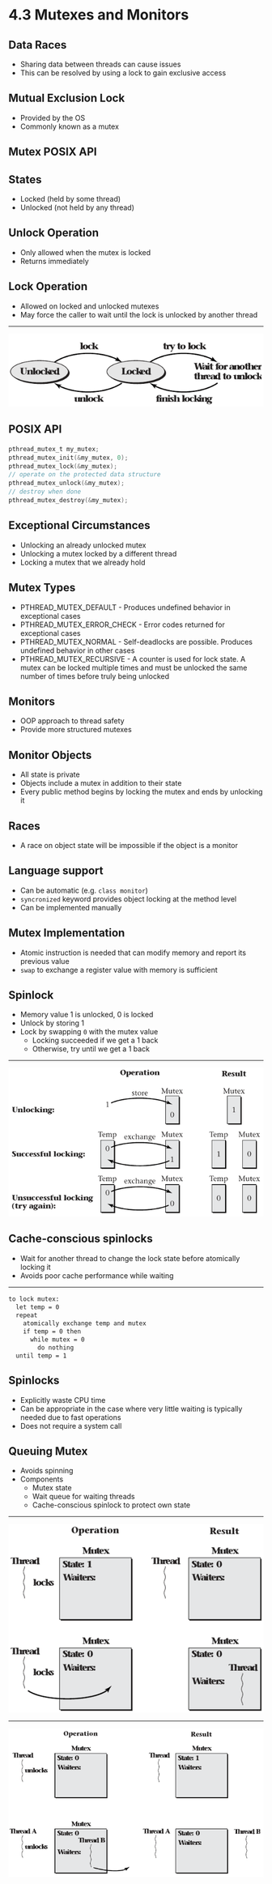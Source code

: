4.3 Mutexes and Monitors
========================

Data Races
----------

- Sharing data between threads can cause issues
- This can be resolved by using a lock to gain exclusive access

Mutual Exclusion Lock
---------------------

- Provided by the OS
- Commonly known as a mutex

Mutex POSIX API
---------------

States
------

- Locked (held by some thread)
- Unlocked (not held by any thread)

Unlock Operation
----------------

- Only allowed when the mutex is locked
- Returns immediately

Lock Operation
--------------

- Allowed on locked and unlocked mutexes
- May force the caller to wait until the lock is unlocked by another thread

---

![Mutex states](media/4-4.png)

POSIX API
---------

```c
pthread_mutex_t my_mutex;
pthread_mutex_init(&my_mutex, 0);
pthread_mutex_lock(&my_mutex);
// operate on the protected data structure
pthread_mutex_unlock(&my_mutex);
// destroy when done
pthread_mutex_destroy(&my_mutex);
```

Exceptional Circumstances
-------------------------

- Unlocking an already unlocked mutex
- Unlocking a mutex locked by a different thread
- Locking  a mutex that we already hold

Mutex Types
-----------

- PTHREAD_MUTEX_DEFAULT - Produces undefined behavior in exceptional cases
- PTHREAD_MUTEX_ERROR_CHECK - Error codes returned for exceptional cases
- PTHREAD_MUTEX_NORMAL - Self-deadlocks are possible. Produces undefined behavior in other cases
- PTHREAD_MUTEX_RECURSIVE - A counter is used for lock state. A mutex can be locked multiple times and must be unlocked the same number of times before truly being unlocked

Monitors
--------

- OOP approach to thread safety
- Provide more structured mutexes

Monitor Objects
---------------

- All state is private
- Objects include a mutex in addition to their state
- Every public method begins by locking the mutex and ends by unlocking it

Races
-----

- A race on object state will be impossible if the object is a monitor

Language support
----------------

- Can be automatic (e.g. `class monitor`)
- `syncronized` keyword provides object locking at the method level
- Can be implemented manually

Mutex Implementation
--------------------

- Atomic instruction is needed that can modify memory and report its previous value
- `swap` to exchange a register value with memory is sufficient

Spinlock
--------

- Memory value 1 is unlocked, 0 is locked
- Unlock by storing 1
- Lock by swapping `0` with the mutex value
  - Locking succeeded if we get a 1 back
  - Otherwise, try until we get a 1 back

---

![Spinlock implementation](media/4-8.png)

Cache-conscious spinlocks
------------------------

- Wait for another thread to change the lock state before atomically locking it
- Avoids poor cache performance while waiting

---

```
to lock mutex:
  let temp = 0
  repeat
    atomically exchange temp and mutex
    if temp = 0 then
      while mutex = 0
        do nothing
  until temp = 1
```

Spinlocks
---------

- Explicitly waste CPU time
- Can be appropriate in the case where very little waiting is typically needed due to fast operations
- Does not require a system call

Queuing Mutex
------------

- Avoids spinning
- Components
  - Mutex state
  - Wait queue for waiting threads
  - Cache-conscious spinlock to protect own state

---

![Queuing mutex locking](media/4-12.png)

---

![Queuing mutex unlocking](media/4-13.png)
